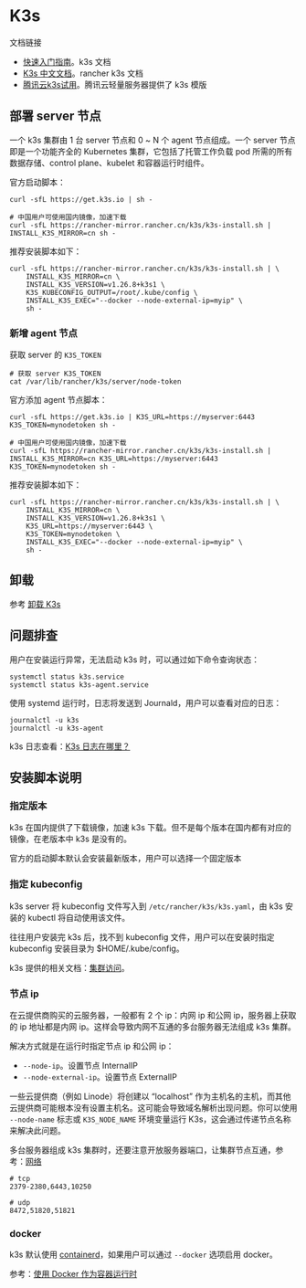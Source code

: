 # K3s

文档链接

* [快速入门指南](https://docs.k3s.io/zh/quick-start)。k3s 文档
* [K3s 中文文档](https://docs.rancher.cn/k3s/)。rancher k3s 文档
* [腾讯云k3s试用](https://mp.weixin.qq.com/s/d6aoYdrpU2HLnsFwm1Nk_g)。腾讯云轻量服务器提供了 k3s 模版

## 部署 server 节点

一个 k3s 集群由 1 台 server 节点和 0 ~ N 个 agent 节点组成。一个 server 节点即是一个功能齐全的 Kubernetes 集群，它包括了托管工作负载 pod 所需的所有数据存储、control plane、kubelet 和容器运行时组件。

官方启动脚本：

```shell
curl -sfL https://get.k3s.io | sh -

# 中国用户可使用国内镜像，加速下载
curl -sfL https://rancher-mirror.rancher.cn/k3s/k3s-install.sh | INSTALL_K3S_MIRROR=cn sh -
```

推荐安装脚本如下：

```shell
curl -sfL https://rancher-mirror.rancher.cn/k3s/k3s-install.sh | \
	INSTALL_K3S_MIRROR=cn \
	INSTALL_K3S_VERSION=v1.26.8+k3s1 \
	K3S_KUBECONFIG_OUTPUT=/root/.kube/config \
	INSTALL_K3S_EXEC="--docker --node-external-ip=myip" \
	sh -
```

### 新增 agent 节点

获取 server 的 `K3S_TOKEN`

```shell
# 获取 server K3S_TOKEN
cat /var/lib/rancher/k3s/server/node-token
```

官方添加 agent 节点脚本：

```shell
curl -sfL https://get.k3s.io | K3S_URL=https://myserver:6443 K3S_TOKEN=mynodetoken sh -

# 中国用户可使用国内镜像，加速下载
curl -sfL https://rancher-mirror.rancher.cn/k3s/k3s-install.sh | INSTALL_K3S_MIRROR=cn K3S_URL=https://myserver:6443 K3S_TOKEN=mynodetoken sh -
```

推荐安装脚本如下：

```shell
curl -sfL https://rancher-mirror.rancher.cn/k3s/k3s-install.sh | \
	INSTALL_K3S_MIRROR=cn \
	INSTALL_K3S_VERSION=v1.26.8+k3s1 \
	K3S_URL=https://myserver:6443 \
	K3S_TOKEN=mynodetoken \
	INSTALL_K3S_EXEC="--docker --node-external-ip=myip" \
	sh -
```

## 卸载

参考 [卸载 K3s](https://docs.k3s.io/zh/installation/uninstall)

## 问题排查

用户在安装运行异常，无法启动 k3s 时，可以通过如下命令查询状态：

```shell
systemctl status k3s.service
systemctl status k3s-agent.service
```

使用 systemd 运行时，日志将发送到 Journald，用户可以查看对应的日志：

```shell
journalctl -u k3s
journalctl -u k3s-agent
```

k3s 日志查看：[K3s 日志在哪里？](https://docs.k3s.io/zh/faq?_highlight=journalctl#k3s-%E6%97%A5%E5%BF%97%E5%9C%A8%E5%93%AA%E9%87%8C)

## 安装脚本说明

### 指定版本

k3s 在国内提供了下载镜像，加速 k3s 下载。但不是每个版本在国内都有对应的镜像，在老版本中 k3s 是没有的。

官方的启动脚本默认会安装最新版本，用户可以选择一个固定版本

### 指定 kubeconfig

k3s server 将 kubeconfig 文件写入到 `/etc/rancher/k3s/k3s.yaml`，由 k3s 安装的 kubectl 将自动使用该文件。

往往用户安装完 k3s 后，找不到 kubeconfig 文件，用户可以在安装时指定 kubeconfig 安装目录为 $HOME/.kube/config。

k3s 提供的相关文档：[集群访问](https://docs.k3s.io/zh/cluster-access)。

### 节点 ip

在云提供商购买的云服务器，一般都有 2 个 ip：内网 ip 和公网 ip，服务器上获取的 ip 地址都是内网 ip。这样会导致内网不互通的多台服务器无法组成 k3s 集群。

解决方式就是在运行时指定节点 ip 和公网 ip：

* `--node-ip`。设置节点 InternalIP
* `--node-external-ip`。设置节点 ExternalIP

一些云提供商（例如 Linode）将创建以 “localhost” 作为主机名的主机，而其他云提供商可能根本没有设置主机名。这可能会导致域名解析出现问题。你可以使用 `--node-name` 标志或 `K3S_NODE_NAME` 环境变量运行 K3s，这会通过传递节点名称来解决此问题。

多台服务器组成 k3s 集群时，还要注意开放服务器端口，让集群节点互通，参考：[网络](https://docs.k3s.io/zh/installation/requirements?_highlight=10250#%E7%BD%91%E7%BB%9C)

```shell
# tcp
2379-2380,6443,10250

# udp
8472,51820,51821
```

### docker

k3s 默认使用  [containerd](https://containerd.io/)，如果用户可以通过 `--docker` 选项启用 docker。

参考：[使用 Docker 作为容器运行时](https://docs.k3s.io/zh/advanced#%E4%BD%BF%E7%94%A8-docker-%E4%BD%9C%E4%B8%BA%E5%AE%B9%E5%99%A8%E8%BF%90%E8%A1%8C%E6%97%B6)